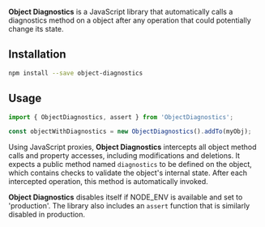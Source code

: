 **Object Diagnostics** is a JavaScript library that automatically calls a diagnostics method on a object after any operation that could potentially change its state.

## Installation

```bash
npm install --save object-diagnostics
```

## Usage

```js
import { ObjectDiagnostics, assert } from 'ObjectDiagnostics';

const objectWithDiagnostics = new ObjectDiagnostics().addTo(myObj);
```

Using JavaScript proxies, **Object Diagnostics** intercepts all object method calls and property accesses, including modifications and deletions. It expects a public method named `diagnostics` to be defined on the object, which contains checks to validate the object's internal state. After each intercepted operation, this method is automatically invoked.

**Object Diagnostics** disables itself if NODE_ENV is available and set to 'production'. The library also includes an `assert` function that is similarly disabled in production.
